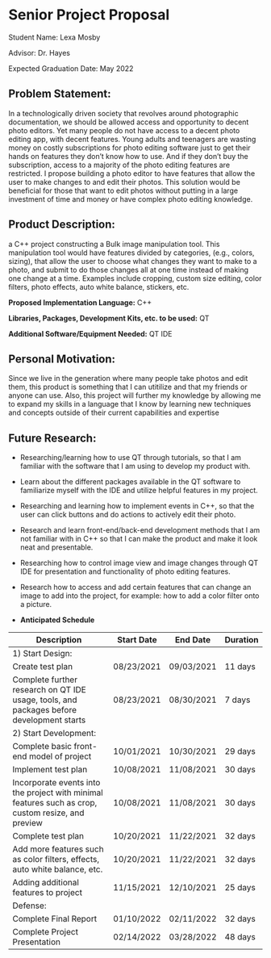 Senior Project Proposal
=======================

Student Name: Lexa Mosby

Advisor: Dr. Hayes

Expected Graduation Date: May 2022

Problem Statement:
------------------
In a technologically driven society that revolves around photographic
documentation, 
we should be allowed access and opportunity to decent photo editors. Yet many 
people do not have access to a decent photo editing app, with decent features. 
Young adults and teenagers are wasting money on costly subscriptions 
for photo 
editing software just to get their hands on features they don’t know how to use. 
And if they don’t buy the subscription, access to a majority of the photo editing 
features are restricted. I propose building a photo editor to have features 
that allow the user to make changes to and edit their photos. This solution 
would be beneficial for those that want to edit photos without putting in a large 
investment of time and money or have complex photo editing knowledge.

Product Description:
--------------------

a C++ project constructing a Bulk image manipulation tool. This manipulation
tool would have features divided by categories, (e.g., colors, sizing), that
allow the user to choose what changes they want to make to a photo, and submit
to do those changes all at one time instead of making one change at a time.
Examples include cropping, custom size editing, color filters, photo effects,
auto white balance, stickers, etc.

**Proposed Implementation Language:** C++

**Libraries, Packages, Development Kits, etc. to be used:** QT

**Additional Software/Equipment Needed:** QT IDE


Personal Motivation:
--------------------

Since we live in the generation where many people take photos and edit them, 
this product is something that I can utitilize and that my friends or anyone 
can use. Also, this project will further my knowledge by allowing me to expand 
my skills in a language that I know by learning new techniques and concepts 
outside of their current capabilities and expertise

Future Research:
----------------

-   Researching/learning how to use QT through tutorials, so that I am familiar
    with the software that I am using to develop my product with.

-   Learn about the different packages available in the QT software to
    familiarize myself with the IDE and utilize helpful features in my project.

-   Researching and learning how to implement events in C++, so that the user
    can click buttons and do actions to actively edit their photo.

-   Research and learn front-end/back-end development methods that I am not
    familiar with in C++ so that I can make the product and make it look neat
    and presentable.

-   Researching how to control image view and image changes through QT IDE for
    presentation and functionality of photo editing features.

-   Research how to access and add certain features that can change an image to
    add into the project, for example: how to add a color filter onto a picture.

-   **Anticipated Schedule**

| **Description**                                                                                    | **Start Date** | **End Date** | **Duration** |
|----------------------------------------------------------------------------------------------------|----------------|--------------|--------------|
| 1) Start Design:                                                                                   |                |              |              |
| Create test plan                                                                                   | 08/23/2021     | 09/03/2021   | 11 days      |
| Complete further research on QT IDE usage, tools, and packages before development starts           | 08/23/2021     | 08/30/2021   | 7 days       |
| 2) Start Development:                                                                              |                |              |              |
| Complete basic front-end model of project                                                          | 10/01/2021     | 10/30/2021   | 29 days      |
| Implement test plan                                                                                | 10/08/2021     | 11/08/2021   | 30 days      |
| Incorporate events into the project with minimal features such as crop, custom resize, and preview | 10/08/2021     | 11/08/2021   | 30 days      |
| Complete test plan                                                                                 | 10/20/2021     | 11/22/2021   | 32 days      |
| Add more features such as color filters, effects, auto white balance, etc.                         | 10/20/2021     | 11/22/2021   | 32 days      |
| Adding additional features to project                                                              | 11/15/2021     | 12/10/2021   | 25 days      |
| Defense:                                                                                           |                |              |              |
| Complete Final Report                                                                              | 01/10/2022     | 02/11/2022   | 32 days      |
| Complete Project Presentation                                                                      | 02/14/2022     | 03/28/2022   | 48 days      |
